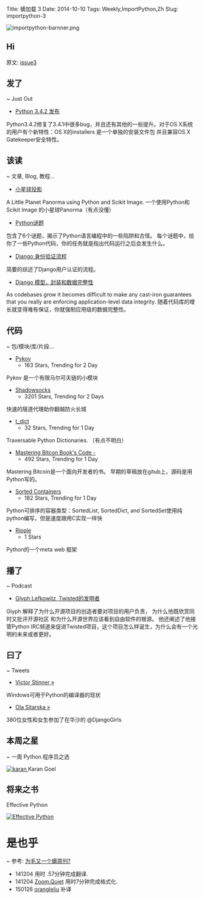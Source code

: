 Title: 蠎加载 3 
Date: 2014-10-10
Tags: Weekly,ImportPython,Zh 
Slug: importpython-3

![importpython-barnner.png](http://zoomq.qiniudn.com/ZQCollection/snap/importpython-barnner.png?imageView2/2/h/80)

## Hi



原文: [issue3](http://importpython.com/static/files/issue3.html)

## 发了
~ Just Out

- [Python 3.4.2 发布](https://www.python.org/downloads/release/python-342/)

Python3.4.2修复了3.4.1中很多bug，并且还有其他的一些提升。对于OS X系统的用户有个新特性：OS X的installers 是一个单独的安装文件包 并且兼容OS X Gatekeeper安全特性。 


## 该读
~ 文章, Blog, 教程...

- [小星球投影](https://www.richwareham.com/articles/2014/09/29/little-planet-projection)

A Little Planet Panorma using Python and Scikit Image.
一个使用Python和Scikit Image 的小星球Panorma（有点没懂）

- [Python谜题](https://speakerdeck.com/alangpierce/python-puzzlers/)

包含了6个谜题，揭示了Python语言编程中的一些陷阱和古怪。 每个谜题中，给你了一些Python代码，你的任务就是指出代码运行之后会发生什么。

- [Django 身份验证流程](http://makkalot.github.io/posts/2014/Jul/13/django-auth-workflow/)

简要的综述了Django用户认证的流程。

- [Django 模型，封装和数据完整性](http://www.dabapps.com/blog/django-models-and-encapsulation/)

As codebases grow it becomes difficult to make any cast-iron guarantees that you really are enforcing application-level data integrity.
随着代码库的增长就变得难有保证，你就强制应用级的数据完整性。

## 代码
~ 包/模块/库/片段...

- [Pykov](https://github.com/riccardoscalco/Pykov)
    - 163 Stars, Trending for 2 Day

Pykov 是一个有限马尔可夫链的小模块

- [Shadowsocks](https://github.com/clowwindy/shadowsocks)
    - 3201 Stars, Trending for 2 Days
    
快速的隧道代理助你翻越防火长城

- [t_dict](https://github.com/vandersonmota/t_dict)
    - 32 Stars, Trending for 1 Day
    
Traversable Python Dictionaries. （有点不明白）

- [Mastering Bitcon Book's Code -](https://github.com/aantonop/bitcoinbook/tree/develop/code) 
    - 492 Stars, Trending for 1 Day

Mastering Bitcoin是一个面向开发者的书。 早期的草稿放在gitub上，源码是用Python写的。

- [Sorted Containers](https://github.com/grantjenks/sorted_containers)
    - 182 Stars, Trending for 1 Day
    
Python可排序的容器类型：SortedList, SortedDict, and SortedSet使用纯python编写，但是速度跟用C实现一样快

- [Ripple](https://github.com/web-i/ripple)
    - 1 Stars

Python的一个meta web 框架



## 播了
~ Podcast

- [Glyph Lefkowitz ,Twisted的发明者](http://www.binpress.com/blog/2014/10/07/binpress-podcast-episode-14-glyph-lefkowitz-twisted/)

Glyph 解释了为什么开源项目的创造者要对项目的用户负责， 为什么他既欣赏同时又批评开源社区 和为什么开源世界应该看到自由软件的根源。
他还阐述了他接管Python IRC频道来促进Twisted项目，这个项目怎么样诞生，为什么会有一个光明的未来或者更好。


## 曰了
~ Tweets

- [Victor Stinner »](https://mail.python.org/pipermail/python-dev/2014-October/136607.html)

Windows可用于Python的编译器的现状

- [Ola Sitarska »](https://twitter.com/olasitarska/status/520256058334650368)

380位女性和女生参加了在华沙的  @DjangoGirls

## 本周之星
~ 一周 Python 程序员之选


[![karan](https://avatars0.githubusercontent.com/u/3261985?v=2&s=100)
](https://github.com/karan)
Karan Goel

## 将来之书

Effective Python

[![Effective Python](http://www.effectivepython.com/images/cover.jpg)](http://www.effectivepython.com/)

# 是也乎
~ 参考: [为毛又一个蠎周刊?](importpython-why)

- 141204 用时 .57分钟完成翻译.
- 141204 [Zoom.Quiet](http://zoomquiet.io) 用时7分钟完成格式化.
- 150126 [orangleliu](http://orangleliu.info) 补译